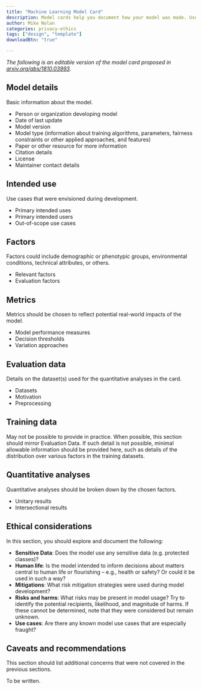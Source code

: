 ```yaml
---
title: "Machine Learning Model Card"
description: Model cards help you document how your model was made. Use this overview to make your own model cards.
author: Mike Nolan
categories: privacy-ethics
tags: ["design", "template"]
downloadBtn: "true"

---
```


_The following is an editable version of the model card proposed in [arxiv.org/abs/1810.03993](https://arxiv.org/abs/1810.03993)_.


## Model details

Basic information about the model.

* Person or organization developing model
* Date of last update
* Model version
* Model type
  (information about training algorithms, parameters, fairness constraints or other applied approaches, and features)
* Paper or other resource for more information
* Citation details
* License
* Maintainer contact details


## Intended use

Use cases that were envisioned during development.

* Primary intended uses
* Primary intended users
* Out-of-scope use cases


## Factors

Factors could include demographic or phenotypic groups, environmental conditions, technical attributes, or others.

* Relevant factors
* Evaluation factors


## Metrics

Metrics should be chosen to reflect potential real-world impacts of the model.

* Model performance measures
* Decision thresholds
* Variation approaches


## Evaluation data

Details on the dataset(s) used for the quantitative analyses in the card.

* Datasets
* Motivation
* Preprocessing


## Training data

May not be possible to provide in practice.
When possible, this section should mirror Evaluation Data.
If such detail is not possible, minimal allowable information should be provided here, such as details of the distribution over various factors in the training datasets.


## Quantitative analyses

Quantitative analyses should be broken down by the chosen factors.

* Unitary results
* Intersectional results


## Ethical considerations

In this section, you should explore and document the following:

* **Sensitive Data**:
  Does the model use any sensitive data (e.g. protected classes)?
* **Human life**:
  Is the model intended to inform decisions about matters central to human life or flourishing – e.g., health or safety? Or could it be used in such a way?
* **Mitigations**:
  What risk mitigation strategies were used during model development?
* **Risks and harms**:
  What risks may be present in model usage?
  Try to identify the potential recipients, likelihood, and magnitude of harms.
  If these cannot be determined, note that they were considered but remain unknown.
* **Use cases**:
  Are there any known model use cases that are especially fraught?


## Caveats and recommendations

This section should list additional concerns that were not covered in the previous sections.

To be written.
